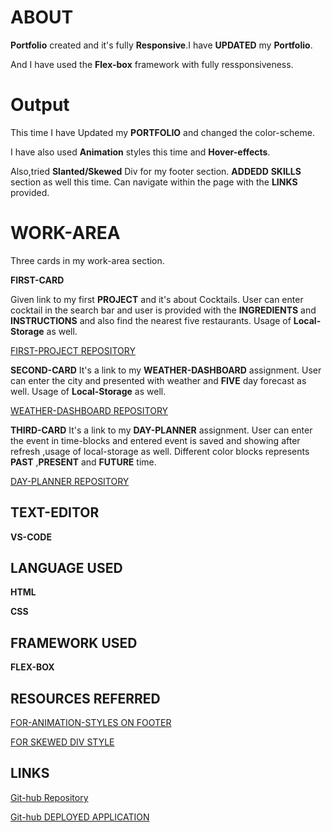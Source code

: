 # ABOUT 

**Portfolio** created and it's fully **Responsive**.I have **UPDATED** my 
**Portfolio**.

 And I have used the **Flex-box** framework with fully ressponsiveness.
 

 # Output
 This time I have Updated my **PORTFOLIO** and changed the color-scheme.

 I have also used **Animation** styles this time and **Hover-effects**.

 Also,tried **Slanted/Skewed** Div for my footer section.
 **ADDEDD** **SKILLS**  section as well this time.
 Can navigate within the page with the **LINKS** provided.

 # WORK-AREA

 Three cards in my work-area section.

 **FIRST-CARD** 

 Given link to my first **PROJECT** and it's about Cocktails.
 User can enter cocktail in the search bar and user is
 provided with the **INGREDIENTS** and **INSTRUCTIONS**
 and also find the nearest five restaurants.
 Usage of **Local-Storage** as well.

 [FIRST-PROJECT REPOSITORY](https://github.com/Afam-26/Cocktail-on-the-run)

  **SECOND-CARD**
  It's a link to my **WEATHER-DASHBOARD** assignment. User can enter
  the city and presented with weather and **FIVE** day forecast as well.
   Usage of **Local-Storage** as well.

  [WEATHER-DASHBOARD REPOSITORY](https://github.com/nehreetkaur/weatherdashboardhmk)

  **THIRD-CARD**
   It's a link to my **DAY-PLANNER** assignment. User can enter the event in time-blocks and entered event is saved  and showing after refresh ,usage of local-storage as well. Different color blocks  represents **PAST** ,**PRESENT** 
   and **FUTURE** time.

   [DAY-PLANNER REPOSITORY](https://github.com/nehreetkaur/Dayplannerhmk5)




 ## TEXT-EDITOR

 **VS-CODE**

 ## LANGUAGE USED


   **HTML**

   **CSS**

   ## FRAMEWORK USED
   
   **FLEX-BOX**


   ## **RESOURCES REFERRED**

   [FOR-ANIMATION-STYLES ON FOOTER](https://www.youtube.com/watch?v=Vm_te-D25D4)

   [FOR SKEWED DIV STYLE](https://www.w3schools.com/css/tryit.asp?filename=trycss3_transform_skew)

    
  ## LINKS
  [Git-hub Repository](https://github.com/nehreetkaur/github1.io)

  [Git-hub DEPLOYED APPLICATION](https://nehreetkaur.github.io/github1.io/)
   

